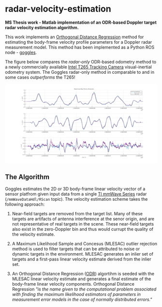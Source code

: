 # radar-velocity-estimation
__MS Thesis work - Matlab implementation of an ODR-based Doppler target radar velocity estimation algorithm.__

This work implements an [Orthogonal Distance Regression](http://scholar.colorado.edu/cgi/viewcontent.cgi?article=1311&context=csci_techreports)
method for estimating the body-frame velocity profile parameters for a Doppler radar measurement model. This method has been implemented as a Python ROS node - [goggles](https://github.com/cstahoviak/goggles).

The figure below compares the _radar-only_ ODR-based odometry method to a newly commercially available
[Intel T265 Tracking Camera](https://www.intelrealsense.com/tracking-camera-t265/) visual-inertial odometry system.
The Goggles radar-only method in comparable to and in some cases _outperforms_ the T265!

<img src="radar_odom.png" width="934"/>

## The Algorithm 

Goggles estimates the 2D or 3D body-frame linear velocity vector of a sensor platfrom given input data from a single
[TI mmWave Series](http://www.ti.com/sensors/mmwave/overview.html) radar (`/mmWaveDataHdl/RScan` topic). The velocity
estimation scheme takes the following approach:

1. Near-field targets are removed from the target list. Many of these targets are artifacts of antenna interference at
the senor origin, and are not representative of real targets in the scene. These near-field targets also exist in the
zero-Doppler bin and thus would currupt the quality of the velocity estimate.

2. A Maximum Likelihood Sample and Concesus (MLESAC) outlier rejection method is used to filter targets that can be
attributed to noise or dynamic targets in the environment. MLESAC generates an inlier set of targets and a first-pass
linear velocity estimate derived from the inlier set.

3. An Orthogonal Distance Regression ([ODR](http://scholar.colorado.edu/cgi/viewcontent.cgi?article=1311&context=csci_techreports))
algortihm is seeded with the MLESAC linear velocity estimate and generates a final estimate of the body-frame linear
velocity components. Orthogonal Distance Regression _"is the name given to the computational problem associated with finding the maximum likelihood estimators of parameters in measurement error models in the case of normally distributed errors."_
